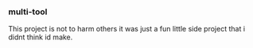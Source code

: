 ### multi-tool
This project is not to harm others it was just a fun little side project that i didnt think id make.
